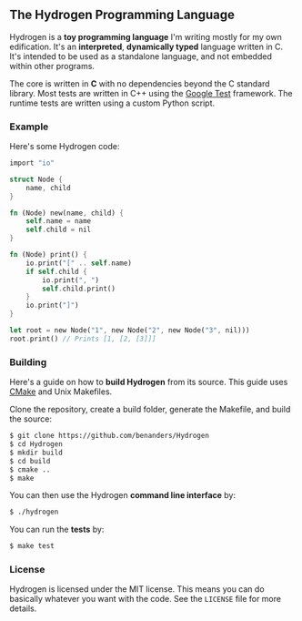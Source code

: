 
The Hydrogen Programming Language
---------------------------------

Hydrogen is a **toy programming language** I'm writing mostly for my own edification. It's an **interpreted**, **dynamically typed** language written in C. It's intended to be used as a standalone language, and not embedded within other programs. 

The core is written in **C** with no dependencies beyond the C standard library. Most tests are written in C++ using the [Google Test](https://github.com/google/googletest) framework. The runtime tests are written using a custom Python script.

### Example

Here's some Hydrogen code:

```rust
import "io"

struct Node {
	name, child
}

fn (Node) new(name, child) {
	self.name = name
	self.child = nil
}

fn (Node) print() {
	io.print("[" .. self.name)
	if self.child {
		io.print(", ")
		self.child.print()
	}
	io.print("]")
}

let root = new Node("1", new Node("2", new Node("3", nil)))
root.print() // Prints [1, [2, [3]]]
```

### Building

Here's a guide on how to **build Hydrogen** from its source. This guide uses [CMake](https://cmake.org/) and Unix Makefiles.

Clone the repository, create a build folder, generate the Makefile, and build the source:

```bash
$ git clone https://github.com/benanders/Hydrogen
$ cd Hydrogen
$ mkdir build
$ cd build
$ cmake ..
$ make
```

You can then use the Hydrogen **command line interface** by:

```bash
$ ./hydrogen
```

You can run the **tests** by:

```bash
$ make test
```

### License

Hydrogen is licensed under the MIT license. This means you can do basically whatever you want with the code. See the `LICENSE` file for more details.
